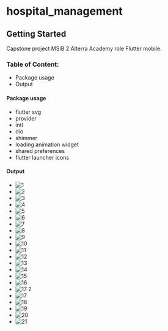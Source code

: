 # hospital_management

## Getting Started

Capstone project MSIB 2 Alterra Academy role Flutter mobile.

### Table of Content:

- Package usage 
- Output

#### Package usage
- flutter svg
- provider
- intl
- dio
- shimmer
- loading animation widget
- shared preferences
- flutter launcher icons
#### Output
- ![1](https://user-images.githubusercontent.com/99716070/182265215-5d938598-9152-451e-86f8-1853fc786183.jpg)
- ![2](https://user-images.githubusercontent.com/99716070/182265158-a65fd925-68ee-4d4f-aa54-8dc7aa16f127.jpg)
- ![3](https://user-images.githubusercontent.com/99716070/182265166-392551f2-1bf5-4a5e-91b3-7adae5123c2a.jpg)
- ![4](https://user-images.githubusercontent.com/99716070/182265169-cae17e1a-78dd-4c35-917a-903c4fdcb1e5.jpg)
- ![5](https://user-images.githubusercontent.com/99716070/182265171-b1b57cc5-c1e1-4116-84ff-501a840c3e44.jpg)
- ![6](https://user-images.githubusercontent.com/99716070/182265174-850a8c56-b230-4dcc-a324-5c437d5ad7a1.jpg)
- ![7](https://user-images.githubusercontent.com/99716070/182265175-db7edcc8-9f03-4cf5-8797-732ca1738920.jpg)
- ![8](https://user-images.githubusercontent.com/99716070/182265176-f3a857bb-0e05-471b-bcd8-b2060d00aab4.jpg)
- ![9](https://user-images.githubusercontent.com/99716070/182265178-207830a8-e67d-4957-8699-8c21be41eb1d.jpg)
- ![10](https://user-images.githubusercontent.com/99716070/182265181-01ad103b-c9b0-411a-9970-bec517324f4c.jpg)
- ![11](https://user-images.githubusercontent.com/99716070/182265185-09281cd9-11d3-4e2b-ab63-4147702ac143.jpg)
- ![12](https://user-images.githubusercontent.com/99716070/182265187-3b445914-c6c9-4572-b646-f936d2728aad.jpg)
- ![13](https://user-images.githubusercontent.com/99716070/182265190-9478da72-9617-441c-b4d6-217f9c968498.jpg)
- ![14](https://user-images.githubusercontent.com/99716070/182265191-7b606135-9955-4d0e-b2ea-df90c426a3e2.jpg)
- ![15](https://user-images.githubusercontent.com/99716070/182265193-5ae0eb50-2dd0-4fe4-ae4a-f3656d07b9cf.jpg)
- ![16](https://user-images.githubusercontent.com/99716070/182265195-761b7a6b-7554-4c98-bb34-116d2e33997e.jpg)
- ![17 2](https://user-images.githubusercontent.com/99716070/182265198-0e667b8f-4a8e-4b44-85ea-42c68b1fffa4.jpg)
- ![17](https://user-images.githubusercontent.com/99716070/182265199-84123276-42d3-4819-b8d6-74d712be5dfe.jpg)
- ![18](https://user-images.githubusercontent.com/99716070/182265201-6eccfd27-6bb1-4de2-87c0-0e050291cd85.jpg)
- ![19](https://user-images.githubusercontent.com/99716070/182265202-6d2622f3-aff8-40ae-a089-685e0af2340b.jpg)
- ![20](https://user-images.githubusercontent.com/99716070/182265203-55bdb7a4-9089-4073-9dad-692266f6e649.jpg)
- ![21](https://user-images.githubusercontent.com/99716070/182265207-9826a758-3971-42cf-a2c4-8b5ca7de0354.jpg)



